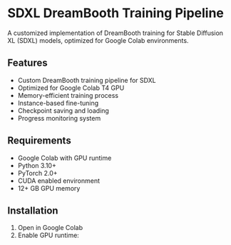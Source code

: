 # SDXL DreamBooth Training Pipeline

A customized implementation of DreamBooth training for Stable Diffusion XL (SDXL) models, optimized for Google Colab environments.

## Features

- Custom DreamBooth training pipeline for SDXL
- Optimized for Google Colab T4 GPU
- Memory-efficient training process
- Instance-based fine-tuning
- Checkpoint saving and loading
- Progress monitoring system

## Requirements

- Google Colab with GPU runtime
- Python 3.10+
- PyTorch 2.0+
- CUDA enabled environment
- 12+ GB GPU memory

## Installation

1. Open in Google Colab
2. Enable GPU runtime: